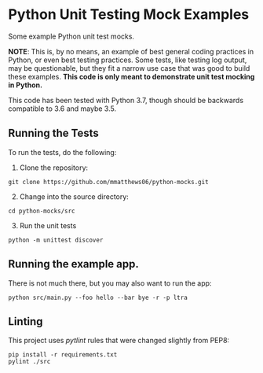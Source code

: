 # Python Unit Testing Mock Examples
Some example Python unit test mocks.

**NOTE**: This is, by no means, an example of best general coding practices in Python, or even best testing practices. Some tests, like testing log output, may be questionable, but they fit a narrow use case that was good to build these examples. **This code is only meant to demonstrate unit test mocking in Python.**

This code has been tested with Python 3.7, though should be backwards compatible to 3.6 and maybe 3.5.

## Running the Tests
To run the tests, do the following:

1. Clone the repository:
 ```{bash}
 git clone https://github.com/mmatthews06/python-mocks.git
 ```
2. Change into the source directory:
 ```{bash}
 cd python-mocks/src
 ```
3. Run the unit tests
 ```{bash}
 python -m unittest discover
 ```

## Running the example app.
There is not much there, but you may also want to run the app:
```{bash}
python src/main.py --foo hello --bar bye -r -p ltra
```
## Linting
This project uses *pytlint* rules that were changed slightly from PEP8:

```{bash}
pip install -r requirements.txt
pylint ./src
```
